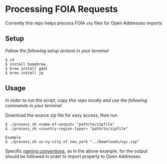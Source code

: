 # Processing FOIA Requests
Currently this repo helps process FOIA `shp` files for Open Addresses imports

## Setup
_Follow the following setup actions in your terminal_

```
$ cd
$ install homebrew
$ brew install gdal
$ brew install jq
```

## Usage
_In order to run the script, copy this repo locally and use the following commands in your terminal_

Download the source zip file for easy access, then run
```
$ ./process_sh <name-of-output> "path/to/zipfile"
$ ./process_sh <country-region-layer> "path/to/zipfile"

Example
$ ./process_sh us-ny-city_of_new_york "../Downloads/nyc.zip"
```

Specific [naming conventions](https://github.com/openaddresses/openaddresses/blob/master/CONTRIBUTING.md#attribute-tags), as in the above example, for the output should be followed in order to import properly to Open Addresses. 
